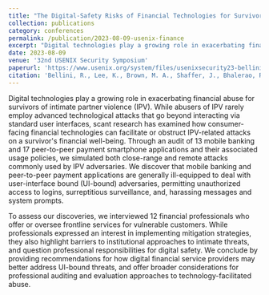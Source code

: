 ```yaml
---
title: "The Digital-Safety Risks of Financial Technologies for Survivors of Intimate Partner Violence"
collection: publications
category: conferences
permalink: /publication/2023-08-09-usenix-finance
excerpt: "Digital technologies play a growing role in exacerbating financial abuse for survivors of intimate partner violence (IPV). While abusers of IPV rarely employ advanced technological attacks that go beyond interacting via standard user interfaces..."
date: 2023-08-09
venue: '32nd USENIX Security Symposium'
paperurl: 'https://www.usenix.org/system/files/usenixsecurity23-bellini.pdf'
citation: 'Bellini, R., Lee, K., Brown, M. A., Shaffer, J., Bhalerao, R., & Ristenpart, T. (2023). The Digital-Safety Risks of Financial Technologies for Survivors of Intimate Partner Violence. In 32nd USENIX Security Symposium (USENIX Security 23) (pp. 87-104).'
---
```


Digital technologies play a growing role in exacerbating financial abuse for survivors of intimate partner violence (IPV). While abusers of IPV rarely employ advanced technological attacks that go beyond interacting via standard user interfaces, scant research has examined how consumer-facing financial technologies can facilitate or obstruct IPV-related attacks on a survivor's financial well-being. Through an audit of 13 mobile banking and 17 peer-to-peer payment smartphone applications and their associated usage policies, we simulated both close-range and remote attacks commonly used by IPV adversaries. We discover that mobile banking and peer-to-peer payment applications are generally ill-equipped to deal with user-interface bound (UI-bound) adversaries, permitting unauthorized access to logins, surreptitious surveillance, and, harassing messages and system prompts.

To assess our discoveries, we interviewed 12 financial professionals who offer or oversee frontline services for vulnerable customers. While professionals expressed an interest in implementing mitigation strategies, they also highlight barriers to institutional approaches to intimate threats, and question professional responsibilities for digital safety. We conclude by providing recommendations for how digital financial service providers may better address UI-bound threats, and offer broader considerations for professional auditing and evaluation approaches to technology-facilitated abuse.